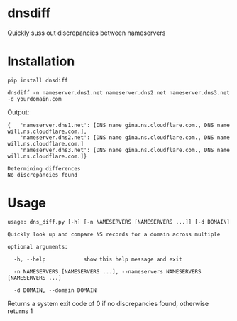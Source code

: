 # dnsdiff

Quickly suss out discrepancies between nameservers

# Installation

`pip install dnsdiff`

`dnsdiff -n nameserver.dns1.net nameserver.dns2.net nameserver.dns3.net -d yourdomain.com`

Output:

    {   'nameserver.dns1.net': [DNS name gina.ns.cloudflare.com., DNS name will.ns.cloudflare.com.],
        'nameserver.dns2.net': [DNS name gina.ns.cloudflare.com., DNS name will.ns.cloudflare.com.]
        'nameserver.dns3.net': [DNS name gina.ns.cloudflare.com., DNS name will.ns.cloudflare.com.]}

    Determining differences
    No discrepancies found

# Usage 

    usage: dns_diff.py [-h] [-n NAMESERVERS [NAMESERVERS ...]] [-d DOMAIN]

    Quickly look up and compare NS records for a domain across multiple

    optional arguments:

      -h, --help            show this help message and exit
  
      -n NAMESERVERS [NAMESERVERS ...], --nameservers NAMESERVERS [NAMESERVERS ...]
  
      -d DOMAIN, --domain DOMAIN


Returns a system exit code of 0 if no discrepancies found, otherwise returns 1 
